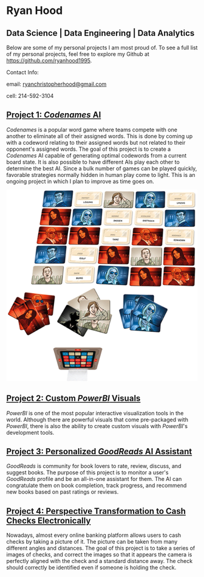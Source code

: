 # Ryan Hood
## Data Science | Data Engineering | Data Analytics

Below are some of my personal projects I am most proud of.  To see a full list of my personal projects, feel free to explore my Github at https://github.com/ryanhood1995.


Contact Info:

email: ryanchristopherhood@gmail.com

cell: 214-592-3104


## [Project 1: *Codenames* AI](https://github.com/ryanhood1995/codenames_ai)

*Codenames* is a popular word game where teams compete with one another to eliminate all of their assigned words.  This is done by coming up with a codeword relating to their assigned words but not related to their opponent's assigned words.  The goal of this project is to create a *Codenames* AI capable of generating optimal codewords from a current board state.  It is also possible to have different AIs play each other to determine the best AI.  Since a bulk number of games can be played quickly, favorable strategies normally hidden in human play come to light.  This is an ongoing project in which I plan to improve as time goes on.

![](/images/codenames_pic.png)


## [Project 2: Custom *PowerBI* Visuals](https://github.com/ryanhood1995/custom_powerbi_visuals)

*PowerBI* is one of the most popular interactive visualization tools in the world. Although there are powerful visuals that come pre-packaged with *PowerBI*, there is also the ability to create custom visuals with *PowerBI*'s development tools.


## [Project 3: Personalized *GoodReads* AI Assistant](https://github.com/ryanhood1995/good_reads)

*GoodReads* is community for book lovers to rate, review, discuss, and suggest books.  The purpose of this project is to monitor a user's *GoodReads* profile and be an all-in-one assistant for them.  The AI can congratulate them on book completion, track progress, and recommend new books based on past ratings or reviews.


## [Project 4: Perspective Transformation to Cash Checks Electronically](https://github.com/ryanhood1995/perspective_transform_on_checks)

Nowadays, almost every online banking platform allows users to cash checks by taking a picture of it.  The picture can be taken from many different angles and distances.  The goal of this project is to take a series of images of checks, and correct the images so that it appears the camera is perfectly aligned with the check and a standard distance away.  The check should correctly be identified even if someone is holding the check.


